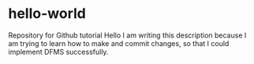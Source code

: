 # hello-world
Repository for Github tutorial
Hello I am writing this description because I am trying to learn how to make and commit changes, so that I could implement DFMS successfully. 

